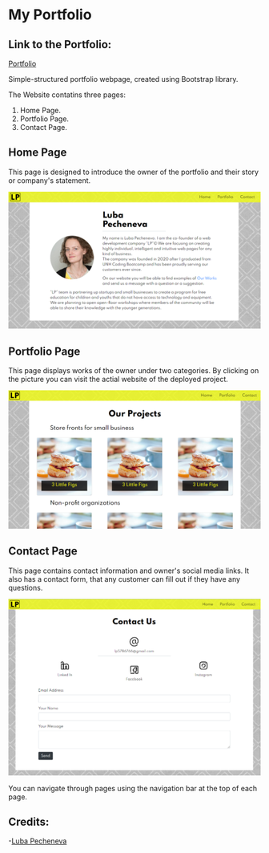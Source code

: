 # My Portfolio

## Link to the Portfolio:

[Portfolio](https://lp5786766.github.io/my-portfolio/)

Simple-structured portfolio webpage, created using Bootstrap library.

The Website contatins three pages:
1. Home Page.
2. Portfolio Page.
3. Contact Page.

## Home Page

This page is designed to introduce the owner of the portfolio and their story or company's statement.

![Home Page Screenshot](assets/images/mainsnip.PNG)


## Portfolio Page

This page displays works of the owner under two categories. By clicking on the picture you can visit the actial website of the deployed project.

![Portfolio Page Screenshot](assets/images/portfoliosnip.PNG)


## Contact Page

This page contains contact information and owner's social media links. It also has a contact form, that any customer can fill out if they have any questions.

![Contact Page Screenshot](assets/images/contactsnip.PNG)


You can navigate through pages using the navigation bar at the top of each page.

## Credits:

-[Luba Pecheneva](https://github.com/lp5786766)
